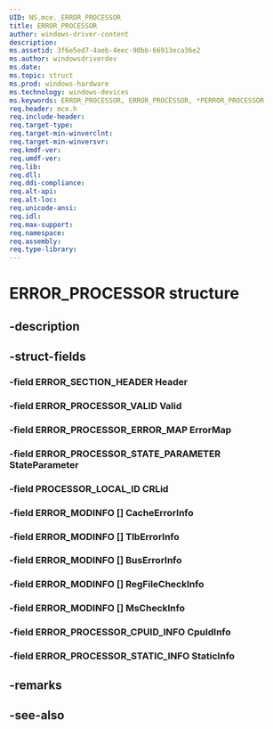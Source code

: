 ```yaml
---
UID: NS.mce._ERROR_PROCESSOR
title: ERROR_PROCESSOR
author: windows-driver-content
description: 
ms.assetid: 3f6e5ed7-4aeb-4eec-90bb-66913eca36e2
ms.author: windowsdriverdev
ms.date: 
ms.topic: struct
ms.prod: windows-hardware
ms.technology: windows-devices
ms.keywords: ERROR_PROCESSOR, ERROR_PROCESSOR, *PERROR_PROCESSOR
req.header: mce.h
req.include-header:
req.target-type:
req.target-min-winverclnt:
req.target-min-winversvr:
req.kmdf-ver:
req.umdf-ver:
req.lib:
req.dll:
req.ddi-compliance:
req.alt-api:
req.alt-loc:
req.unicode-ansi:
req.idl:
req.max-support:
req.namespace:
req.assembly:
req.type-library:
---
```


# ERROR_PROCESSOR structure

## -description



## -struct-fields

### -field ERROR_SECTION_HEADER Header			
 	
### -field ERROR_PROCESSOR_VALID Valid			
 	
### -field ERROR_PROCESSOR_ERROR_MAP ErrorMap			
 	
### -field ERROR_PROCESSOR_STATE_PARAMETER StateParameter			
 	
### -field PROCESSOR_LOCAL_ID CRLid			
 	
### -field ERROR_MODINFO [] CacheErrorInfo			
 	
### -field ERROR_MODINFO [] TlbErrorInfo			
 	
### -field ERROR_MODINFO [] BusErrorInfo			
 	
### -field ERROR_MODINFO [] RegFileCheckInfo			
 	
### -field ERROR_MODINFO [] MsCheckInfo			
 	
### -field ERROR_PROCESSOR_CPUID_INFO CpuIdInfo			
 	
### -field ERROR_PROCESSOR_STATIC_INFO StaticInfo			
 	
## -remarks

## -see-also